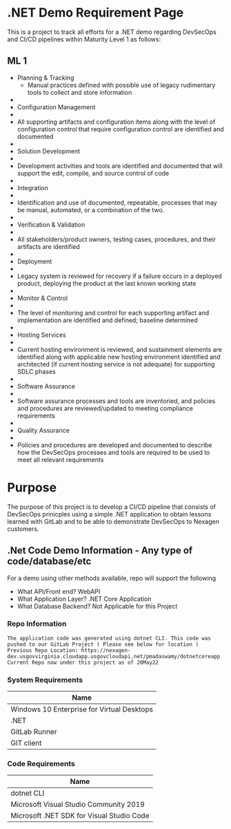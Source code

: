 # .NET Demo Requirement Page
This is a project to track all efforts for a .NET demo regarding DevSecOps and CI/CD pipelines within Maturity Level 1 as follows:

## ML 1​

- Planning & Tracking​
   - Manual practices defined with possible use of legacy rudimentary tools to collect and store information​
- 
- Configuration Management​
- 
- All supporting artifacts and configuration items along with the level of configuration control that require configuration control are identified and documented​
- 
- Solution Development​
- 
- Development activities and tools are identified and documented that will support the edit, compile, and source control of code​
- 
- Integration​
- 
- Identification and use of documented, repeatable, processes that may be manual, automated, or a combination of the two. ​
- 
- Verification & Validation​
- 
- All stakeholders/product owners, testing cases, procedures, and their artifacts are identified​
- 
- Deployment​
- 
- Legacy system is reviewed for recovery if a failure occurs in a deployed product, deploying the product at the last known working state​
- 
- Monitor & Control​
- 
- The level of monitoring and control for each supporting artifact and implementation are identified and defined; baseline determined​
- 
- Hosting Services​
- 
- Current hosting environment is reviewed, and sustainment elements are identified  along with applicable new hosting environment identified and architected (if current hosting service is not adequate) for supporting SDLC phases​
- 
- Software Assurance​
- 
- Software assurance processes and tools are inventoried, and policies and procedures are reviewed/updated to meeting compliance requirements​
- 
- Quality Assurance​
- 
- Policies and procedures are developed and documented to describe how the DevSecOps processes and tools are required to be used to meet all relevant requirements



# Purpose
The purpose of this project is to develop a CI/CD pipeline that consists of DevSecOps prinicples using a simple .NET application to obtain lessons learned with GitLab and to be able to demonstrate DevSecOps to Nexagen customers.

## .Net Code Demo Information - Any type of code/database/etc 
For a demo using other methods available, repo will support the following
- What API/Front end?
WebAPI
- What Application Layer?
.NET Core Application
- What Database Backend?
Not Applicable for this Project

### Repo Information
```
The application code was generated using dotnet CLI. This code was pushed to our GitLab Project ( Please see below for location )
Previous Repo Location: https://nexagen-dev.usgovvirginia.cloudapp.usgovcloudapi.net/pmadaswamy/dotnetcoreapp
Current Repo now under this project as of 20May22
```
### System Requirements
| Name | 
| ------ | 
| Windows 10 Enterprise for Virtual Desktops |
| .NET |
| GitLab Runner |
| GIT client |

### Code Requirements
| Name | 
| ------ |
| dotnet CLI |
| Microsoft Visual Studio Community 2019 |
| Microsoft .NET SDK for Visual Studio Code |

